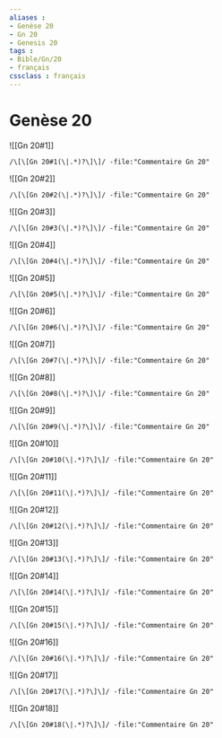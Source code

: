 ```yaml
---
aliases : 
- Genèse 20
- Gn 20
- Genesis 20
tags : 
- Bible/Gn/20
- français
cssclass : français
---
```


# Genèse 20

![[Gn 20#1]]

```query
/\[\[Gn 20#1(\|.*)?\]\]/ -file:"Commentaire Gn 20"
```

![[Gn 20#2]]

```query
/\[\[Gn 20#2(\|.*)?\]\]/ -file:"Commentaire Gn 20"
```

![[Gn 20#3]]

```query
/\[\[Gn 20#3(\|.*)?\]\]/ -file:"Commentaire Gn 20"
```

![[Gn 20#4]]

```query
/\[\[Gn 20#4(\|.*)?\]\]/ -file:"Commentaire Gn 20"
```

![[Gn 20#5]]

```query
/\[\[Gn 20#5(\|.*)?\]\]/ -file:"Commentaire Gn 20"
```

![[Gn 20#6]]

```query
/\[\[Gn 20#6(\|.*)?\]\]/ -file:"Commentaire Gn 20"
```

![[Gn 20#7]]

```query
/\[\[Gn 20#7(\|.*)?\]\]/ -file:"Commentaire Gn 20"
```

![[Gn 20#8]]

```query
/\[\[Gn 20#8(\|.*)?\]\]/ -file:"Commentaire Gn 20"
```

![[Gn 20#9]]

```query
/\[\[Gn 20#9(\|.*)?\]\]/ -file:"Commentaire Gn 20"
```

![[Gn 20#10]]

```query
/\[\[Gn 20#10(\|.*)?\]\]/ -file:"Commentaire Gn 20"
```

![[Gn 20#11]]

```query
/\[\[Gn 20#11(\|.*)?\]\]/ -file:"Commentaire Gn 20"
```

![[Gn 20#12]]

```query
/\[\[Gn 20#12(\|.*)?\]\]/ -file:"Commentaire Gn 20"
```

![[Gn 20#13]]

```query
/\[\[Gn 20#13(\|.*)?\]\]/ -file:"Commentaire Gn 20"
```

![[Gn 20#14]]

```query
/\[\[Gn 20#14(\|.*)?\]\]/ -file:"Commentaire Gn 20"
```

![[Gn 20#15]]

```query
/\[\[Gn 20#15(\|.*)?\]\]/ -file:"Commentaire Gn 20"
```

![[Gn 20#16]]

```query
/\[\[Gn 20#16(\|.*)?\]\]/ -file:"Commentaire Gn 20"
```

![[Gn 20#17]]

```query
/\[\[Gn 20#17(\|.*)?\]\]/ -file:"Commentaire Gn 20"
```

![[Gn 20#18]]

```query
/\[\[Gn 20#18(\|.*)?\]\]/ -file:"Commentaire Gn 20"
```

